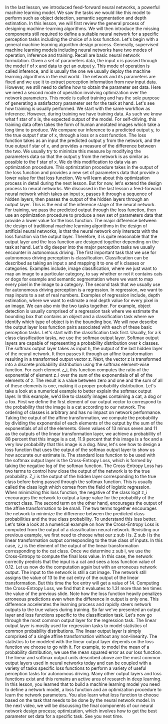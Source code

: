 In the last lesson, we introduced feed-forward neural networks, a powerful machine learning model. We saw the tasks we would like this model to perform such as object detection, semantic segmentation and depth estimation. In this lesson, we will first review the general process of designing machine-learning algorithms. We will then introduce the missing components still required to define a suitable neural network for a specific perception tasks including the choice of a loss function. Let's begin with a general machine learning algorithm design process. Generally, supervised machine learning models including neural networks have two modes of operation, inference and training. Recall are basic neural network formulation. Given a set of parameters data, the input x is passed through the model f of x and data to get an output y. This mode of operation is called inference, and is usually the one we usually deploy the machine learning algorithms in the real world. The network and its parameters are fixed and we use it to extract perception information from new input data. However, we still need to define how to obtain the parameter set data. Here we need a second mode of operation involving optimization over the network parameters. This mode is called training and has the sole purpose of generating a satisfactory parameter set for the task at hand. Let's see how training is usually performed. We start with the same workflow as inference. However, during training we have training data. As such we know what f star of x is, the expected output of the model. For self-driving, this training data often takes the form of human annotated images which take a long time to produce. We compare our inference to a predicted output y, to the true output f star of x, through a loss or a cost function. The loss function takes as an input the predicted output y from the network, and the true output f star of x, and provides a measure of the difference between the two. We usually try to minimize this measure by modifying the parameters data so that the output y from the network is as similar as possible to the f star of x. We do this modification to data via an optimization procedure. This optimization procedure takes in the output of the loss function and provides a new set of parameters data that provide a lower value for that loss function. We will learn about this optimization process in detail during the next lesson. But for now, let's extend the design process to neural networks. We discussed in the last lesson a feed-forward neural network which takes an input x, passes it through a sequence of hidden layers, then passes the output of the hidden layers through an output layer. This is the end of the inference stage of the neural network. For training, we pass the predicted output through the loss function, then use an optimization procedure to produce a new set of parameters data that provide a lower value for the loss function. The major difference between the design of traditional machine learning algorithms in the design of artificial neural networks, is that the neural network only interacts with the loss function via the output layer. Therefore, it is quite reasonable that the output layer and the loss function are designed together depending on the task at hand. Let's dig deeper into the major perception tasks we usually encounter in autonomous driving. The first important task that we use for autonomous driving perception is classification. Classification can be described as taking an input x and mapping it to one of k classes or categories. Examples include, image classification, where we just want to map an image to a particular category, to say whether or not it contains cats or dogs for example and semantic segmentation where we want to map every pixel in the image to a category. The second task that we usually use for autonomous driving perception is a regression. In regression, we want to map inputs to a set of real numbers. Examples of regression include, depth estimation, where we want to estimate a real depth value for every pixel in an image. We can also mix the two tasks together. For example, object detection is usually comprised of a regression task where we estimate the bounding box that contains an object and a classification task where we identify which type of object is in the bounding box. We will now describe the output layer loss function pairs associated with each of these basic perception tasks. Let's start with the classification task first. Usually, for a k class classification tasks, we use the softmax output layer. Softmax output layers are capable of representing a probability distribution over k classes. The softmax output layer takes as input h, the output of the last hidden layer of the neural network. It then passes it through an affine transformation resulting in a transformed output vector z. Next, the vector z is transformed into a discrete probability distribution using the softmax element-wise function. For each element z_i, this function computes the ratio of the exponential of element z_i over the sum of the exponentials of all of the elements of z. The result is a value between zero and one and the sum of all of these elements is one, making it a proper probability distribution. Let's take a look at a numerical example to better explain the softmax output layer. In this example, we'd like to classify images containing a cat, a dog or a fox. First we define the first element of our output vector to correspond to the probability that the image is a cat according to our network. The ordering of classes is arbitrary and has no impact on network performance. Taking the output of the affine transformation, we compute the probability by dividing the exponential of each elements of the output by the sum of the exponentials of all of the elements. Given values of 13 minus seven and 11 as the outputs of the linear transformation layer, we achieve a probability of 88 percent that this image is a cat, 11.9 percent that this image is a fox and a very low probability that this image is a dog. Now, let's see how to design a loss function that uses the output of the softmax output layer to show us how accurate our estimate is. The standard loss function to be used with the softmax output layer is the Cross-Entropy Loss, which is formed by taking the negative log of the softmax function. The Cross-Entropy Loss has two terms to control how close the output of the network is to the true probability. Z_i is the output of the hidden layer corresponding to the true class before being passed through the softmax function. This is usually called the class logit which comes from the field of logistic regression. When minimizing this loss function, the negative of the class logit z_i encourages the network to output a large value for the probability of the correct class. The second term on the other hand, encourages the output of the affine transformation to be small. The two terms together encourages the network to minimize the difference between the predicted class probabilities and the true class probability. To understand this loss better. Let's take a look at a numerical example on how the Cross-Entropy Loss is computed from the output of a classification neural network. Revisiting our previous example, we first need to choose what our z sub i is. Z sub i is the linear transformation output corresponding to the true class of inputs. In this case, z_i is the element of the output of the linear transformation corresponding to the cat class. Once we determine z sub i, we use the Cross-Entropy to compute the final loss value. In this case, the network correctly predicts that the input is a cat and sees a loss function value of 0.12. Let us now do the computation again but with an erroneous network output. The input to the network is still a cat image. The network still assigns the value of 13 to the cat entry of the output of the linear transformation. But this time the fox entry will get a value of 14. Computing the Cross-Entropy Loss, we find that it evaluates to 1.31 more than ten times the value of the previous slide. Note how the loss function heavily penalizes erroneous predictions even when the difference in output is only one. This difference accelerates the learning process and rapidly steers network outputs to the true values during training. So far we've presented an output layer and loss functions specific to the classification task. Let's now go through the most common output layer for the regression task. The linear output layer is mostly used for regression tasks to model statistics of common probability distributions. The linear output layer is simply comprised of a single affine transformation without any non-linearity. The statistics to be modeled with the linear output layer depends on the loss function we choose to go with it. For example, to model the mean of a probability distribution, we use the mean squared error as our loss function. The linear and softmax output units described above are the most common output layers used in neural networks today and can be coupled with a variety of tasks specific loss functions to perform a variety of useful perception tasks for autonomous driving. Many other output layers and loss functions exist and this remains an active area of research in deep learning. In this lesson, you learned that to build a machine learning model you need to define a network model, a loss function and an optimization procedure to learn the network parameters. You also learn what loss function to choose based on the task that needs to be done by the neural network model. In the next video, we will be discussing the final components of our neural network design process; optimization, which involves how to get the best parameter set data for a specific task.  See you next time.